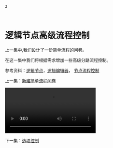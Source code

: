 ```index
2
```
```tag

```
```summary

```

# 逻辑节点高级流程控制

上一集中,我们设计了一份简单流程的问卷。

在这一集中我们将根据需求增加一些高级分路流程控制。

参考资料：[逻辑节点](../design/nodes/logic.md)，[逻辑编辑器](../design/logic/logic-editor.md)，
[节点流程控制](../design/logic/flow.md)

上一集：[新建简单流程问卷](./simple-survey.md)

<video src='https://media.choiceform.com/help/video/logic-control.mp4' controls></video>

下一集：[选项控制](./option-control.md)